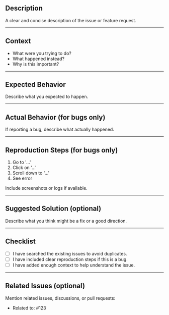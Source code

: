 ## Description

A clear and concise description of the issue or feature request.

---

## Context

- What were you trying to do?
- What happened instead?
- Why is this important?

---

## Expected Behavior

Describe what you expected to happen.

---

## Actual Behavior (for bugs only)

If reporting a bug, describe what actually happened.

---

## Reproduction Steps (for bugs only)

1. Go to '...'
2. Click on '...'
3. Scroll down to '...'
4. See error

Include screenshots or logs if available.

---

## Suggested Solution (optional)

Describe what you think might be a fix or a good direction.

---

## Checklist

- [ ] I have searched the existing issues to avoid duplicates.
- [ ] I have included clear reproduction steps if this is a bug.
- [ ] I have added enough context to help understand the issue.

---

## Related Issues (optional)

Mention related issues, discussions, or pull requests:
- Related to: #123

